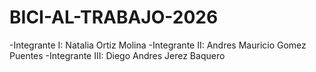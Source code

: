 # BICI-AL-TRABAJO-2026
-Integrante I: Natalia Ortiz Molina
-Integrante II: Andres Mauricio Gomez Puentes
-Integrante III: Diego Andres Jerez Baquero
